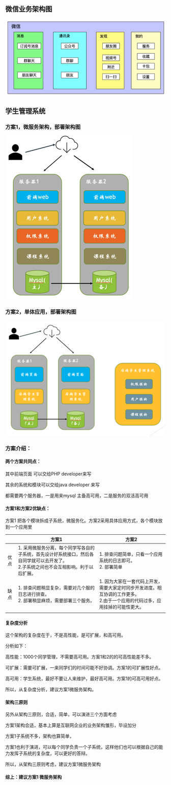 ## 微信业务架构图

![image-20220331200910810](./images/image-20220331200910810.png)

## 学生管理系统

### 方案1，微服务架构，部署架构图

<img src="./images/image-20220331201028171.png" alt="image-20220331201028171" style="zoom: 50%;" />

### 方案2，单体应用，部署架构图

<img src="./images/image-20220331201148162.png" alt="image-20220331201148162" style="zoom:50%;" />

### 方案介绍：

#### 两个方案共同点：

其中前端页面 可以交给PHP developer来写

其余的系统和模块可以交给java developer 来写

都需要两个服务器，一是用来mysql 主备高可用，二是服务的双活高可用

#### 方案1和方案2优缺点：

方案1 把各个模块拆成子系统，微服务化。方案2采用具体应用方式，各个模块放到一个应用里

|      | 方案1                                                        | 方案2                                                        |
| ---- | ------------------------------------------------------------ | ------------------------------------------------------------ |
| 优点 | 1. 采用微服务分离，每个同学写各自的子系统，首先设计好系统接口，然后各自同学就可以去开发了。<br />2.子系统之间也不会互相影响。利于以后扩展。 | 1. 排查问题简单，只看一个应用系统的日志即可。<br />2. 部署简单 |
| 缺点 | 1. 排查问题稍显复杂，需要对几个服的日志进行排查。<br />2. 部署稍显麻烦，需要部署三个服务。 | 1. 因为大家在一套代码上开发，需要大家定时同步开发进度。相互协调的工作更多。<br />2.由于一个应用的代码过多，应用挂掉的可能性更大。 |
|      |                                                              |                                                              |

#### 复杂度分析

这个架构的复杂度在于，不是高性能，是可扩展，和高可用。

分析如下：

高性能：1000个同学管理，不需要高可用。方案1和2的的可高性能差不多。

可扩展：需要可扩展，一来同学们的时间可能不好协调。方案1的可扩展性好点。

高可用：学生系统，最好不要让人来维护，最好高可用。方案1的可高可用好点。

所以，从复杂度分析，建议方案1微服务架构。



#### 架构三原则

另外从架构三原则，合适，简单，可以演进三个方面考虑

方案1架构合适，基本上算是互联网企业的业务架构雏形，毕设加分

方案1子系统不多，架构也算简单，

方案1也利于演进，可以每个同学负责一个子系统，这样他们也可以根据自己的能力发挥子系统的复杂度，可以更好的答辩。

所以，从架构三原则考虑，建议方案1微服务架构



#### 综上：建议方案1 微服务架构



